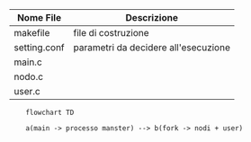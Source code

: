 | Nome File    | Descrizione                          |
| ------------ | ------------------------------------ |
| makefile     | file di costruzione                  |
| setting.conf | parametri da decidere all'esecuzione |
| main.c       |                                      |
| nodo.c       |                                      |
| user.c       |                                      |


```mermaid 
	flowchart TD
	
	a(main -> processo manster) --> b(fork -> nodi + user)
	
	
  
```